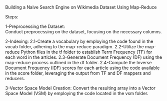 Building a Naive Search Engine on Wikimedia Dataset Using Map-Reduce

Steps:

1-Preprocessing the Dataset:  
  Conduct preprocessing on the dataset, focusing on the necessary columns.

2-Indexing:
  2.1-Create a vocabulary by employing the code found in the vocab folder, adhering to the map-reduce paradigm.
  2.2-Utilize the map-reduce Python files in the tf folder to establish Term Frequency (TF) for each word in the articles.
  2.3-Generate Document Frequency (DF) using the map-reduce process outlined in the df folder.
  2.4-Compute the Inverse Document Frequency (IDF) scores for each article using the code available in the score folder, leveraging the output from TF and DF mappers and reducers.

3-Vector Space Model Creation:
  Convert the resulting array into a Vector Space Model (VSM) by employing the code located in the vsm folder.
